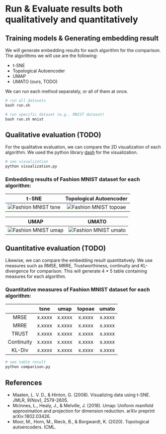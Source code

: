 # Run & Evaluate results both qualitatively and quantitatively

## Training models & Generating embedding result
We will generate embedding results for each algorithm for the comparison. The algorithms we will use are the following:
- t-SNE
- Topological Autoencoder
- UMAP
- UMATO (ours, TODO)

We can run each method separately, or all of them at once.
```python
# run all datasets
bash run.sh

# run specific dataset (e.g., MNIST dataset)
bash run.sh mnist
```

## Qualitative evaluation (TODO)
For the qualitative evaluation, we can compare the 2D visualization of each algorithm. We used the python library [dash](https://github.com/plotly/dash) for the visualization.

```python
# see visualization
python visualization.py
```

### Embedding results of Fashion MNIST dataset for each algorithm:

|            t-SNE         |   Topological Autoencoder   |
:-------------------------:|:----------------------------:
![Fashion MNIST tsne](./images/fmnist/tsne.png)|![Fashion MNIST topoae](./images/fmnist/topoae.png)


|            UMAP             |           UMATO           |
:----------------------------:|:--------------------------:
![Fashion MNIST umap](./images/fmnist/umap.png)|![Fashion MNIST umato](./images/fmnist/umato.png)


## Quantitative evaluation (TODO)
Likewise, we can compare the embedding result quantitatively. We use measures such as RMSE, MRRE, Trustworthiness, continuity and KL-divergence for comparison. This will generate 4 * 5 table containing measures for each algorithm.


### Quantitative measures of Fashion MNIST dataset for each algorithm:

|            |  tsne  |  umap  | topoae |  umato |
| :--------: | :----: | :----: | :----: | :----: |
| MRSE       | x.xxxx | x.xxxx | x.xxxx | x.xxxx |
| MRRE       | x.xxxx | x.xxxx | x.xxxx | x.xxxx |
| TRUST      | x.xxxx | x.xxxx | x.xxxx | x.xxxx |
| Continuity | x.xxxx | x.xxxx | x.xxxx | x.xxxx |
| KL-Div     | x.xxxx | x.xxxx | x.xxxx | x.xxxx |


```python
# see table result
python comparison.py
```

## References
- Maaten, L. V. D., & Hinton, G. (2008). Visualizing data using t-SNE. JMLR, 9(Nov), 2579-2605.
- McInnes, L., Healy, J., & Melville, J. (2018). Umap: Uniform manifold approximation and projection for dimension reduction. arXiv preprint arXiv:1802.03426.
- Moor, M., Horn, M., Rieck, B., & Borgwardt, K. (2020). Topological autoencoders. ICML.